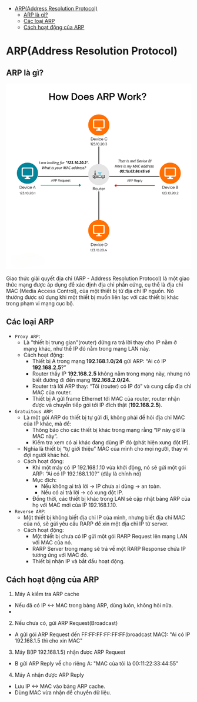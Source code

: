 - [ARP(Address Resolution Protocol)](#arpaddress-resolution-protocol)
  - [ARP là gì?](#arp-là-gì)
  - [Các loại ARP](#các-loại-arp)
  - [Cách hoạt động của ARP](#cách-hoạt-động-của-arp)


# ARP(Address Resolution Protocol)
## ARP là gì?

![alt text](../images/arp.png)

Giao thức giải quyết địa chỉ (ARP - Address Resolution Protocol) là một giao thức mạng được áp dụng để xác định địa chỉ phần cứng, cụ thể là địa chỉ MAC (Media Access Control), của một thiết bị từ địa chỉ IP nguồn. Nó thường được sử dụng khi một thiết bị muốn liên lạc với các thiết bị khác trong phạm vi mạng cục bộ.

## Các loại ARP
- `Proxy ARP`: 
  - Là "thiết bị trung gian"(router) đứng ra trả lời thay cho IP nằm ở mạng khác, như thể IP đó nằm trong mạng LAN này.
  - Cách hoạt động:
    - Thiết bị A trong mạng **192.168.1.0/24** gửi ARP: “Ai có IP **192.168.2.5**?”
    - Router thấy IP **192.168.2.5** không nằm trong mạng này, nhưng nó biết đường đi đến mạng **192.168.2.0/24**.
    - Router trả lời ARP thay: “Tôi (router) có IP đó” và cung cấp địa chỉ MAC của router.
    - Thiết bị A gửi frame Ethernet tới MAC của router, router nhận được và chuyển tiếp gói tới IP đích thật (**192.168.2.5**).
- `Gratuitous ARP`:
  - Là một gói ARP do thiết bị tự gửi đi, không phải để hỏi địa chỉ MAC của IP khác, mà để:
    - Thông báo cho các thiết bị khác trong mạng rằng “IP này giờ là MAC này”.
    - Kiểm tra xem có ai khác đang dùng IP đó (phát hiện xung đột IP).
  - Nghĩa là thiết bị “tự giới thiệu” MAC của mình cho mọi người, thay vì đợi người khác hỏi.
  - Cách hoạt động:
    - Khi một máy có IP 192.168.1.10 vừa khởi động, nó sẽ gửi một gói ARP: “Ai có IP 192.168.1.10?” (đây là chính nó)
    - Mục đích: 
      - Nếu không ai trả lời → IP chưa ai dùng → an toàn.
      - Nếu có ai trả lời → có xung đột IP.
    - Đồng thời, các thiết bị khác trong LAN sẽ cập nhật bảng ARP của họ với MAC mới của IP 192.168.1.10.
- `Reverse ARP`:
  - Một thiết bị không biết địa chỉ IP của mình, nhưng biết địa chỉ MAC của nó, sẽ gửi yêu cầu RARP để xin một địa chỉ IP từ server.
  - Cách hoạt động: 
    - Một thiết bị chưa có IP gửi một gói RARP Request lên mạng LAN với MAC của nó.
    - RARP Server trong mạng sẽ trả về một RARP Response chứa IP tương ứng với MAC đó.
    - Thiết bị nhận IP và bắt đầu hoạt động.

## Cách hoạt động của ARP
1) Máy A kiểm tra ARP cache
- Nếu đã có IP <-> MAC trong bảng ARP, dùng luôn, không hỏi nữa.
- 
2) Nếu chưa có, gửi ARP Request(Broadcast)
- A gửi gói ARP Request đến FF:FF:FF:FF:FF:FF(broadcast MAC):
    "Ai có IP 192.168.1.5 thì cho xin MAC"

3) Máy B(IP 192.168.1.5) nhận được ARP Request
- B gửi ARP Reply về cho riêng A:
    "MAC của tôi là 00:11:22:33:44:55"

4) Máy A nhận được ARP Reply
- Lưu IP <-> MAC vào bảng ARP cache.
- Dùng MAC vừa nhận để chuyển dữ liệu.